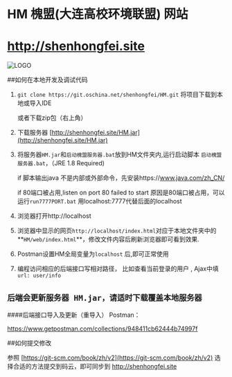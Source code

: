 # HM 槐盟(大连高校环境联盟)	网站
# http://shenhongfei.site

![LOGO](http://tva2.sinaimg.cn/crop.0.0.180.180.180/a121378fjw1e8qgp5bmzyj2050050aa8.jpg)

##如何在本地开发及调试代码
1. `git clone https://git.oschina.net/shenhongfei/HM.git` 
    将项目下载到本地或导入IDE
    
    或者下载zip包（右上角）

2. 下载服务器 [http://shenhongfei.site/HM.jar](http://shenhongfei.site/HM.jar) 

3. 将服务器`HM.jar`和`启动槐盟服务器.bat`放到HM文件夹内,运行启动脚本 `启动槐盟服务器.bat`，（JRE 1.8 Required)
    
    if 脚本输出java 不是内部或外部命令，先安装https://www.java.com/zh_CN/
    
    if 80端口被占用,listen on port 80 failed to start 原因是80端口被占用，可以运行`run7777PORT.bat` 用localhost:7777代替后面的localhost

4. 浏览器打开http://localhost

5. 浏览器中显示的网页`http://localhost/index.html`对应于本地文件夹中的**`HM/web/index.html`**，修改文件内容后刷新浏览器即可看到效果.

6. Postman设置HM全局变量为`localhost` 后,即可正常使用

7. 编程访问相应的后端接口写相对路径， 比如查看当前登录的用户 , Ajax中填 `url: user/info` 

## ```后端会更新服务器 HM.jar，请适时下载覆盖本地服务器```

####后端接口导入及更新（重导入）
Postman：

https://www.getpostman.com/collections/948411cb62444b74997f

##如何提交修改

参照 [https://git-scm.com/book/zh/v2](https://git-scm.com/book/zh/v2) 选择合适的方法提交到码云，即可同步到 http://shenhongfei.site 

